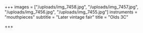 +++
images = ["/uploads/img_7458.jpg", "/uploads/img_7457.jpg", "/uploads/img_7456.jpg", "/uploads/img_7455.jpg"]
instruments = "mouthpieces"
subtitle = "Later vintage fair"
title = "Olds 3C"

+++
